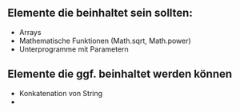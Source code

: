 ## Elemente die beinhaltet sein sollten: 


- Arrays 
- Mathematische Funktionen (Math.sqrt, Math.power)
- Unterprogramme mit Parametern 

## Elemente die ggf. beinhaltet werden können

- Konkatenation von String
- 
